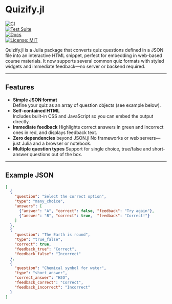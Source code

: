 # Quizify.jl

[![CI](https://github.com/berrli/Quizify.jl/actions/workflows/ci.yml/badge.svg)](https://github.com/berrli/Quizify.jl/actions/workflows/ci.yml)  
[![Test Suite](https://github.com/berrli/Quizify.jl/actions/workflows/test.yml/badge.svg)](https://github.com/berrli/Quizify.jl/actions/workflows/test.yml)  
[![Docs](https://github.com/berrli/Quizify.jl/actions/workflows/ci.yml/badge.svg?event=push)](https://berrli.github.io/Quizify.jl/)  
[![License: MIT](https://img.shields.io/badge/License-MIT-blue.svg)](LICENSE)

Quizify.jl is a Julia package that converts quiz questions defined in a JSON file into an interactive HTML snippet, perfect for embedding in web-based course materials. It now supports several common quiz formats with styled widgets and immediate feedback—no server or backend required.

---

## Features

- **Simple JSON format**  
  Define your quiz as an array of question objects (see example below).
- **Self-contained HTML**  
  Includes built-in CSS and JavaScript so you can embed the output directly.
- **Immediate feedback**
  Highlights correct answers in green and incorrect ones in red, and displays feedback text.
- **Zero dependencies** beyond JSON.jl
  No frameworks or web servers—just Julia and a browser or notebook.
- **Multiple question types**
  Support for single choice, true/false and short-answer questions out of the box.

---

## Example JSON

```json
[
  {
    "question": "Select the correct option",
    "type": "many_choice",
    "answers": [
      {"answer": "A", "correct": false, "feedback": "Try again"},
      {"answer": "B", "correct": true,  "feedback": "Correct!"}
    ]
  },
  {
    "question": "The Earth is round",
    "type": "true_false",
    "correct": true,
    "feedback_true": "Correct",
    "feedback_false": "Incorrect"
  },
  {
    "question": "Chemical symbol for water",
    "type": "short_answer",
    "correct_answer": "H2O",
    "feedback_correct": "Correct",
    "feedback_incorrect": "Incorrect"
  }
]
```

